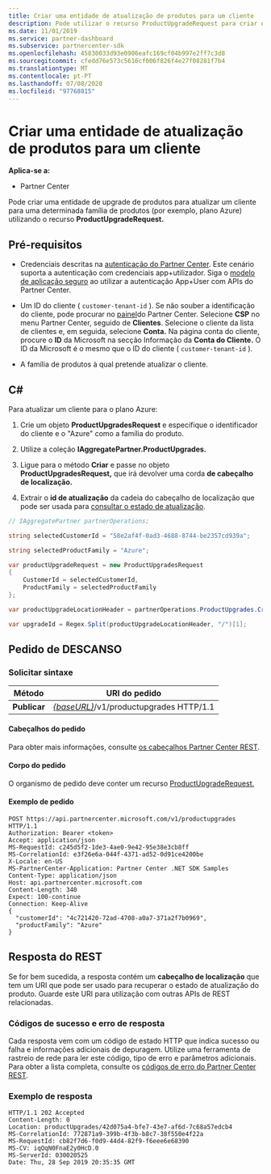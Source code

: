 ```yaml
---
title: Criar uma entidade de atualização de produtos para um cliente
description: Pode utilizar o recurso ProductUpgradeRequest para criar uma entidade de upgrade de produtos para atualizar um cliente para uma determinada família de produtos.
ms.date: 11/01/2019
ms.service: partner-dashboard
ms.subservice: partnercenter-sdk
ms.openlocfilehash: 45830033d93e0906eafc169cf04b997e2ff7c3d8
ms.sourcegitcommit: cfedd76e573c5616cf006f826f4e27f08281f7b4
ms.translationtype: MT
ms.contentlocale: pt-PT
ms.lasthandoff: 07/08/2020
ms.locfileid: "97768815"
---
```

# <a name="create-a-product-upgrade-entity-for-a-customer"></a>Criar uma entidade de atualização de produtos para um cliente

**Aplica-se a:**

- Partner Center

Pode criar uma entidade de upgrade de produtos para atualizar um cliente para uma determinada família de produtos (por exemplo, plano Azure) utilizando o recurso **ProductUpgradeRequest.**

## <a name="prerequisites"></a>Pré-requisitos

- Credenciais descritas na [autenticação do Partner Center](partner-center-authentication.md). Este cenário suporta a autenticação com credenciais app+utilizador. Siga o [modelo de aplicação seguro](enable-secure-app-model.md) ao utilizar a autenticação App+User com APIs do Partner Center.

- Um ID do cliente ( `customer-tenant-id` ). Se não souber a identificação do cliente, pode procurar no [painel](https://partner.microsoft.com/dashboard)do Partner Center. Selecione **CSP** no menu Partner Center, seguido de **Clientes**. Selecione o cliente da lista de clientes e, em seguida, selecione **Conta.** Na página conta do cliente, procure o **ID** da Microsoft na secção Informação da **Conta do Cliente.** O ID da Microsoft é o mesmo que o ID do cliente ( `customer-tenant-id` ).

- A família de produtos à qual pretende atualizar o cliente.

## <a name="c"></a>C\#

Para atualizar um cliente para o plano Azure:

1. Crie um objeto **ProductUpgradesRequest** e especifique o identificador do cliente e o "Azure" como a família do produto.

2. Utilize a coleção **IAggregatePartner.ProductUpgrades.**

3. Ligue para o método **Criar** e passe no objeto **ProductUpgradesRequest,** que irá devolver uma corda **de cabeçalho de localização.**

4. Extrair o **id de atualização** da cadeia do cabeçalho de localização que pode ser usada para [consultar o estado de atualização](get-product-upgrade-status.md).

```csharp
// IAggregatePartner partnerOperations;

string selectedCustomerId = "58e2af4f-0ad3-4688-8744-be2357cd939a";

string selectedProductFamily = "Azure";

var productUpgradeRequest = new ProductUpgradesRequest
{
    CustomerId = selectedCustomerId,
    ProductFamily = selectedProductFamily
};

var productUpgradeLocationHeader = partnerOperations.ProductUpgrades.Create(productUpgradeRequest);

var upgradeId = Regex.Split(productUpgradeLocationHeader, "/")[1];

```

## <a name="rest-request"></a>Pedido de DESCANSO

### <a name="request-syntax"></a>Solicitar sintaxe

| Método   | URI do pedido                                                                                   |
|----------|-----------------------------------------------------------------------------------------------|
| **Publicar** | [*{baseURL}*](partner-center-rest-urls.md)/v1/productupgrades HTTP/1.1 |

#### <a name="request-headers"></a>Cabeçalhos do pedido

Para obter mais informações, consulte [os cabeçalhos Partner Center REST](headers.md).

#### <a name="request-body"></a>Corpo do pedido

O organismo de pedido deve conter um recurso [ProductUpgradeRequest.](product-upgrade-resources.md#productupgraderequest)

#### <a name="request-example"></a>Exemplo de pedido

```http
POST https://api.partnercenter.microsoft.com/v1/productupgrades HTTP/1.1
Authorization: Bearer <token>
Accept: application/json
MS-RequestId: c245d5f2-1de3-4ae0-9e42-95e38e3cb8ff
MS-CorrelationId: e3f26e6a-044f-4371-ad52-0d91ce4200be
X-Locale: en-US
MS-PartnerCenter-Application: Partner Center .NET SDK Samples
Content-Type: application/json
Host: api.partnercenter.microsoft.com
Content-Length: 340
Expect: 100-continue
Connection: Keep-Alive
{
  "customerId": "4c721420-72ad-4708-a0a7-371a2f7b0969",
  "productFamily": "Azure"
}
```

## <a name="rest-response"></a>Resposta do REST

Se for bem sucedida, a resposta contém um **cabeçalho de localização** que tem um URI que pode ser usado para recuperar o estado de atualização do produto. Guarde este URI para utilização com outras APIs de REST relacionadas.

### <a name="response-success-and-error-codes"></a>Códigos de sucesso e erro de resposta

Cada resposta vem com um código de estado HTTP que indica sucesso ou falha e informações adicionais de depuragem. Utilize uma ferramenta de rastreio de rede para ler este código, tipo de erro e parâmetros adicionais. Para obter a lista completa, consulte os [códigos de erro do Partner Center REST](error-codes.md).

### <a name="response-example"></a>Exemplo de resposta

```http
HTTP/1.1 202 Accepted
Content-Length: 0
Location: productUpgrades/42d075a4-bfe7-43e7-af6d-7c68a57edcb4
MS-CorrelationId: 772871a9-399b-4f3b-b8c7-38f550e4f22a
MS-RequestId: cb82f7d6-f0d9-44d4-82f9-f6eee6e68390
MS-CV: iqOqN0FnaE2y0HcD.0
MS-ServerId: 030020525
Date: Thu, 28 Sep 2019 20:35:35 GMT
```
